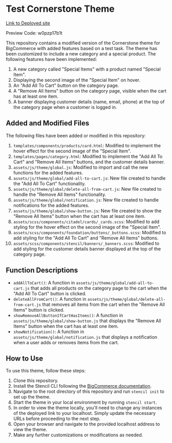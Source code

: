 # Test Cornerstone Theme

[Link to Deployed site](https://trial-store-g8.mybigcommerce.com/?ctk=078ad157-1896-4fd1-af90-dd1830778811)

Preview Code: w0pzp17b1t

This repository contains a modified version of the Cornerstone theme for BigCommerce with added features based on a test task. The theme has been customized to include a new category and a special product. The following features have been implemented:

1. A new category called "Special Items" with a product named "Special Item".
2. Displaying the second image of the "Special Item" on hover.
3. An "Add All To Cart" button on the category page.
4. A "Remove All Items" button on the category page, visible when the cart has at least one item.
5. A banner displaying customer details (name, email, phone) at the top of the category page when a customer is logged in.

## Added and Modified Files

The following files have been added or modified in this repository:

1. `templates/components/products/card.html`: Modified to implement the hover effect for the second image of the "Special Item".
2. `templates/pages/category.html`: Modified to implement the "Add All To Cart" and "Remove All Items" buttons, and the customer details banner.
3. `assets/js/theme/global.js`: Modified to import and call the new functions for the added features.
4. `assets/js/theme/global/add-all-to-cart.js`: New file created to handle the "Add All To Cart" functionality.
5. `assets/js/theme/global/delete-all-from-cart.js`: New file created to handle the "Remove All Items" functionality.
6. `assets/js/theme/global/notification.js`: New file created to handle notifications for the added features.
7. `assets/js/theme/global/show-button.js`: New file created to show the "Remove All Items" button when the cart has at least one item.
8. `assets/scss/components/citadel/cards/_cards.scss`: Modified to add styling for the hover effect on the second image of the "Special Item".
9. `assets/scss/components/foundation/buttons/_buttons.scss`: Modified to add styling for the "Add All To Cart" and "Remove All Items" buttons.
10. `assets/scss/components/stencil/banners/_banners.scss`: Modified to add styling for the customer details banner displayed at the top of the category page.

## Function Descriptions

- `addAllToCart()`: A function in `assets/js/theme/global/add-all-to-cart.js` that adds all products on the category page to the cart when the "Add All To Cart" button is clicked.
- `deleteAllFromCart()`: A function in `assets/js/theme/global/delete-all-from-cart.js` that removes all items from the cart when the "Remove All Items" button is clicked.
- `showRemoveAllButtonIfCartHasItems()`: A function in `assets/js/theme/global/show-button.js` that displays the "Remove All Items" button when the cart has at least one item.
- `showNotification()`: A function in `assets/js/theme/global/notification.js` that displays a notification when a user adds or removes items from the cart.

## How to Use

To use this theme, follow these steps:

1. Clone this repository.
2. Install the Stencil CLI following the [BigCommerce documentation](https://developer.bigcommerce.com/stencil-docs/installing-stencil-cli/installing-stencil).
3. Navigate to the root directory of this repository and run `stencil init` to set up the theme.
4. Start the theme in your local environment by running `stencil start`.
5. In order to view the theme locally, you'll need to change any instances of the deployed link to your localhost. Simply update the necessary URLs before proceeding to the next step.
6. Open your browser and navigate to the provided localhost address to view the theme.
7. Make any further customizations or modifications as needed.
